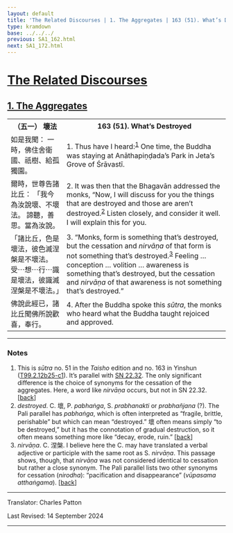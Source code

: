 ```yaml
---
layout: default
title: 'The Related Discourses | 1. The Aggregates | 163 (51). What’s Destroyed'
type: kramdown
base: ../../../
previous: SA1_162.html
next: SA1_172.html
---
```


<h1><a href='../index.html'>The Related Discourses</a></h1>
<h2><a href='index.html'>1. The Aggregates</a></h2>

<table class="trans">
  <th class='ch'>（五一） 壞法</th>
  <th class='en'>163 (51). What’s Destroyed</th>
  <tr>
    <td class="ch" title='t99.2.12b25'>如是我聞： 一時，佛住舍衛國、祇樹、給孤獨園。</td>
    <td id='p1'>1. Thus have I heard:<sup id="ref1"><a href="#n1">1</a></sup> One time, the Buddha was staying at Anāthapiṇḍada’s Park in Jeta’s Grove of Śrāvastī.</td>
  </tr>
  <tr>
    <td class="ch" title='t99.2.12b26'>爾時，世尊告諸比丘： 「我今為汝說壞、不壞法。 諦聽，善思。當為汝說。</td>
    <td id='p2'>2. It was then that the Bhagavān addressed the monks, “Now, I will discuss for you the things that are destroyed and those are aren’t destroyed.<sup id="ref2"><a href="#n2">2</a></sup> Listen closely, and consider it well. I will explain this for you.</td>
  </tr>
  <tr>
    <td class="ch" title='t99.2.12b27'>「諸比丘，色是壞法，彼色滅涅槃是不壞法。 受⋯想⋯行⋯識是壞法，彼識滅涅槃是不壞法。」</td>
    <td id='p3'>3. “Monks, form is something that’s destroyed, but the cessation and <em>nirvāṇa</em> of that form is not something that’s destroyed.<sup id="ref3"><a href="#n3">3</a></sup> Feeling … conception … volition … awareness is something that’s destroyed, but the cessation and <em>nirvāṇa</em> of that awareness is not something that’s destroyed.”</td>
  </tr>
  <tr>
    <td class="ch" title='t99.2.12b29'>佛說此經已，諸比丘聞佛所說歡喜，奉行。</td>
    <td id='p4'>4. After the Buddha spoke this <em>sūtra</em>, the monks who heard what the Buddha taught rejoiced and approved.</td>
  </tr>
</table>

<hr/>

<h3 id="notes">Notes</h3>

<ol>
<li id="n1">This is <em>sūtra</em> no. 51 in the <cite>Taisho</cite> edition and no. 163 in Yinshun (<a href="https://cbetaonline.dila.edu.tw/zh/T02n0099_p0012b25" target="_blank">T99.2.12b25-c1</a>). It’s parallel with <a href="https://suttacentral.net/sn22.32" target="_blank">SN 22.32</a>. The only significant difference is the choice of synonyms for the cessation of the aggregates. Here, a word like <em>nirvāṇa</em> occurs, but not in SN 22.32. [<a href="#ref1">back</a>]</li>
<li id="n2"><em>destroyed</em>. C. 壞, P. <em>pabhaṅga</em>, S. <em>prabhanakti</em> or <em>prabhañjana</em> (?). The Pali parallel has <em>pabhaṅga</em>, which is often interpreted as “fragile, brittle, perishable” but which can mean “destroyed.” 壞 often means simply “to be destroyed,” but it has the connotation of gradual destruction, so it often means something more like “decay, erode, ruin.” [<a href="#ref2">back</a>]</li>
<li id="n3"><em>nirvāṇa</em>. C. 涅槃. I believe here the C. may have translated a verbal adjective or participle with the same root as S. <em>nirvāṇa</em>. This passage shows, though, that <em>nirvāṇa</em> was not considered identical to cessation but rather a close synonym. The Pali parallel lists two other synonyms for cessation (<em>nirodha</em>): “pacification and disappearance” (<em>vūpasama atthaṅgama</em>). [<a href="#ref3">back</a>]</li>
</ol>
<hr/>

<p class="translator">Translator: Charles Patton</p>
<p class='revised'>Last Revised: 14 September 2024</p>

<hr/>